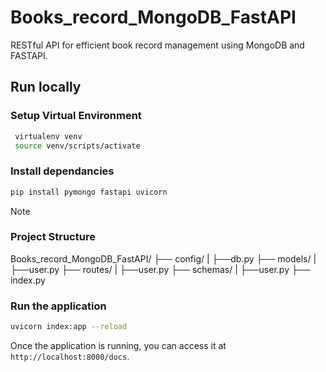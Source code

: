 # Books_record_MongoDB_FastAPI
RESTful API for efficient book record management using MongoDB and FASTAPI.

## Run locally
### Setup Virtual Environment
```bash
 virtualenv venv
 source venv/scripts/activate
 ```

### Install dependancies
```bash
pip install pymongo fastapi uvicorn
 ```

> [!NOTE]
> ### Project Structure
> Books_record_MongoDB_FastAPI/
>  ├── config/
   |     ├──db.py
   ├── models/
   |     ├──user.py
   ├── routes/
   |     ├──user.py
   ├── schemas/
   |     ├──user.py
   ├── index.py

### Run the application
```bash
uvicorn index:app --reload
 ```
Once the application is running, you can access it at `http://localhost:8000/docs`.